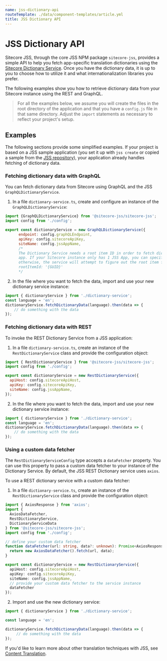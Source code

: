 ```yaml
---
name: jss-dictionary-api
routeTemplate: ./data/component-templates/article.yml
title: JSS Dictionary API
---
```


# JSS Dictionary API 

Sitecore JSS, through the core JSS NPM package `sitecore-jss`, provides a simple API to help you fetch app-specific translation dictionaries using the [Sitecore Dictionary Service](/docs/fundamentals/services/dictionary/sitecore-dictionary-service). Once you have the dictionary data, it is up to you to choose how to utilize it and what internationalization libraries you prefer. 

The following examples show you how to retrieve dictionary data from your Sitecore instance using the REST and GraphQL. 

> For all the examples below, we assume you will create the files in the root directory of the application and that you have a `config.js` file in that same directory. Adjust the `import` statements as necessary to reflect your project's setup.

## Examples

The following sections provide some simplified examples. If your project is based on a JSS sample application (you set it up with `jss create` or copied a sample from the [JSS repository](https://github.com/Sitecore/jss/tree/master/samples)), your application already handles fetching of dictionary data.
### Fetching dictionary data with GraphQL

You can fetch dictionary data from Sitecore using GraphQL and the JSS `GraphQLDictionaryService`. 

1. In a file `dictionary-service.ts`, create and configure an instance of the `GraphQLDictionaryService`: 

```javascript
import {GraphQLDictionaryService} from '@sitecore-jss/sitecore-jss';
import config from './config';

export const dictionaryService = new GraphQLDictionaryService({
      endpoint: config.graphQLEndpoint,
      apiKey: config.sitecoreApiKey,
      siteName: config.jssAppName,
      /*
      The Dictionary Service needs a root item ID in order to fetch dictionary phrases for the current
      app. If your Sitecore instance only has 1 JSS App, you can specify the root item ID here;
      otherwise, the service will attempt to figure out the root item for the current JSS App using GraphQL and app name.
      rootItemId: '{GUID}'
      */
```

2. In the file where you want to fetch the data, import and use your new dictionary service instance: 

```javascript
import { dictionaryService } from './dictionary-service';
const language = 'en';
dictionaryService.fetchDictionaryData(language).then(data => {
    // do something with the data
});
```

### Fetching dictionary data with REST

To invoke the REST Dictionary Service from a JSS application: 

1. In a file `dictionary-service.ts`, create an instance of the `RestDictionaryService` class and provide the configuration object:

```javascript
import { RestDictionaryService } from '@sitecore-jss/sitecore-jss';
import config from './config';

export const dictionaryService = new RestDictionaryService({
  apiHost: config.sitecoreApiHost,
  apiKey: config.sitecoreApiKey,
  siteName: config.jssAppName,
});
```
2. In the file where you want to fetch the data, import and use your new dictionary service instance: 

```javascript
import { dictionaryService } from './dictionary-service';
const language = 'en';
dictionaryService.fetchDictionaryData(language).then(data => {
    // do something with the data
});
```

### Using a custom data fetcher

The `RestDictionaryServiceConfig` type accepts a `dataFetcher` property. You can use this property to pass a custom data fetcher to your instance of the Dictionary Service. By default, the JSS REST Dictionary service uses `axios`.

To use a REST dictionary service with a custom data fetcher: 

1. In a file `dictionary-service.ts`, create an instance of the `RestDictionaryService` class and provide the configuration object:

```typescript
import { AxiosResponse } from 'axios';
import { 
  AxiosDataFetcher,
  RestDictionaryService,
  DictionaryServiceData
} from '@sitecore-jss/sitecore-jss';
import config from './config';

// define your custom data fetcher
function dataFetcher(url: string, data?: unknown): Promise<AxiosResponse<DictionaryServiceData>> {
  return new AxiosDataFetcher().fetch(url, data);
}

export const dictionaryService = new RestDictionaryService({
  apiHost: config.sitecoreApiHost,
  apiKey: config.sitecoreApiKey,
  siteName: config.jssAppName,
  // provide your custom data fetcher to the service instance
  dataFetcher
});
```

2. Import and use the new dictionary service:  
```javascript
import { dictionaryService } from './dictionary-service';

const language = 'en';

dictionaryService.fetchDictionaryData(language).then(data => {
     // do something with the data
});
```



If you'd like to learn more about other translation techniques with JSS, see [Content Translation](/docs/techniques/content-translation).

